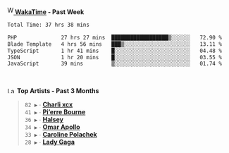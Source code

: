 <img src="https://github.com/dxnter/dxnter/assets/17434202/67b21fa4-d36d-46f9-9dec-f23d976b00ef" alt="WakaTime Logo" width="14" height="18"/><a href="https://wakatime.com/@dxnter" target="_blank"><strong> WakaTime</strong></a><strong> - Past Week</strong>

<!--START_SECTION:waka-->

```txt
Total Time: 37 hrs 38 mins

PHP              27 hrs 27 mins  ██████████████████▒░░░░░░   72.90 %
Blade Template   4 hrs 56 mins   ███▒░░░░░░░░░░░░░░░░░░░░░   13.11 %
TypeScript       1 hr 41 mins    █░░░░░░░░░░░░░░░░░░░░░░░░   04.48 %
JSON             1 hr 20 mins    █░░░░░░░░░░░░░░░░░░░░░░░░   03.55 %
JavaScript       39 mins         ▒░░░░░░░░░░░░░░░░░░░░░░░░   01.74 %
```

<!--END_SECTION:waka-->

<br/>

<!--START_LASTFM_ARTISTS:{"period": "3month", "rows": 6}-->
<a href="https://last.fm" target="_blank"><img src="https://user-images.githubusercontent.com/17434202/215290617-e793598d-d7c9-428f-9975-156db1ba89cc.svg" alt="Last.fm Logo" width="18" height="13"/></a> **Top Artists - Past 3 Months**

> `82 ▶️` ∙ **[Charli xcx](https://www.last.fm/music/Charli+xcx)**<br/>
> `41 ▶️` ∙ **[Pi’erre Bourne](https://www.last.fm/music/Pi%E2%80%99erre+Bourne)**<br/>
> `36 ▶️` ∙ **[Halsey](https://www.last.fm/music/Halsey)**<br/>
> `34 ▶️` ∙ **[Omar Apollo](https://www.last.fm/music/Omar+Apollo)**<br/>
> `33 ▶️` ∙ **[Caroline Polachek](https://www.last.fm/music/Caroline+Polachek)**<br/>
> `28 ▶️` ∙ **[Lady Gaga](https://www.last.fm/music/Lady+Gaga)**<br/>
<!--END_LASTFM_ARTISTS-->
